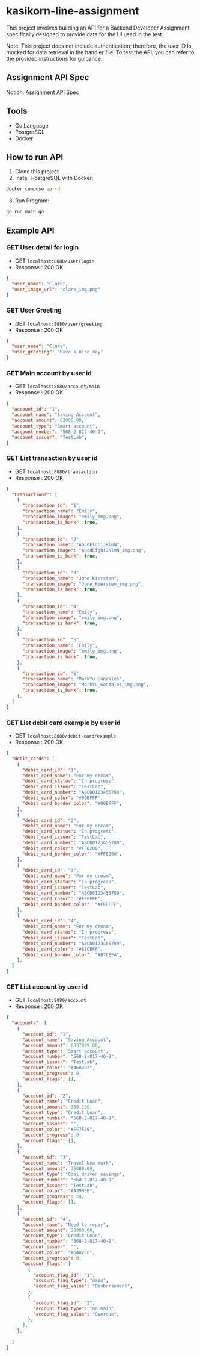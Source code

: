 # kasikorn-line-assignment
This project involves building an API for a Backend Developer Assignment, specifically designed to provide data for the UI used in the test.

Note: This project does not include authentication; therefore, the user ID is mocked for data retrieval in the handler file. To test the API, you can refer to the provided instructions for guidance.

## Assignment API Spec
Notion: [Assignment API Spec](https://held-bosworth-7d6.notion.site/1901e5ab5e4e808ea515d5a64dd1c865?v=1901e5ab5e4e80c895ae000c4108c1e6&pvs=4)

## Tools
- Go Language
- PostgreSQL
- Docker

## How to run API
1. Clone this project
2. Install PostgreSQL with Docker:
```bash
docker compose up -d
```
3. Run Program:
```bash
go run main.go 
```

## Example API 
### GET User detail for login
- GET `localhost:8080/user/login`
- Response : 200 OK
```json
{
  "user_name": "Clare",
  "user_image_url": "clare_img.png"
}
```

### GET User Greeting
- GET `localhost:8080/user/greeting`
- Response : 200 OK
```json
{
  "user_name": "Clare",
  "user_greeting": "Have a nice day"
}
```

### GET Main account by user id
- GET `localhost:8080/account/main`
- Response : 200 OK
```json
{
  "account_id": "1",
  "account_name": "Saving Account",
  "account_amount": 62000.00,
  "account_type": "Smart account",
  "account_number": "568-2-817-40-9",
  "account_issuer": "TestLab",
}
```

### GET List transaction by user id
- GET `localhost:8080/transaction`
- Response : 200 OK
```json
{
  "transactions": [
    {
      "transaction_id": "1",
      "transaction_name": "Emily",
      "transaction_image": "emily_img.png",
      "transaction_is_bank": true,
    },
    {
      "transaction_id": "2",
      "transaction_name": "AbcdEfghiJKlmN",
      "transaction_image": "AbcdEfghiJKlmN_img.png",
      "transaction_is_bank": true,
    },
    {
      "transaction_id": "3",
      "transaction_name": "Jone Kiersten",
      "transaction_image": "Jone_Kiersten_img.png",
      "transaction_is_bank": true,
    },
    {
      "transaction_id": "4",
      "transaction_name": "Emily",
      "transaction_image": "emily_img.png",
      "transaction_is_bank": true,
    },
    {
      "transaction_id": "5",
      "transaction_name": "Emily",
      "transaction_image": "emily_img.png",
      "transaction_is_bank": true,
    },
    {
      "transaction_id": "6",
      "transaction_name": "MarkYu Gonzales",
      "transaction_image": "MarkYu_Gonzales_img.png",
      "transaction_is_bank": true,
    },
  ]
}
```

### GET List debit card example by user id
- GET `localhost:8080/debit-card/example`
- Response : 200 OK
```json
{
  "debit_cards": [
    {
      "debit_card_id": "1",
      "debit_card_name": "For my dream",
      "debit_card_status": "In progress",
      "debit_card_issuer": "TestLab",
      "debit_card_number": "ABCD0123456789",
      "debit_card_color": "#00BFFF",
      "debit_card_border_color": "#00BFFF",
    },
    {
      "debit_card_id": "2",
      "debit_card_name": "For my dream",
      "debit_card_status": "In progress",
      "debit_card_issuer": "TestLab",
      "debit_card_number": "ABCD0123456789",
      "debit_card_color": "#FF8200",
      "debit_card_border_color": "#FF8200",
    },
    {
      "debit_card_id": "3",
      "debit_card_name": "For my dream",
      "debit_card_status": "In progress",
      "debit_card_issuer": "TestLab",
      "debit_card_number": "ABCD0123456789",
      "debit_card_color": "#FFFFFF",
      "debit_card_border_color": "#FFFFFF",
    },
    {
      "debit_card_id": "4",
      "debit_card_name": "For my dream",
      "debit_card_status": "In progress",
      "debit_card_issuer": "TestLab",
      "debit_card_number": "ABCD0123456789",
      "debit_card_color": "#87CEFA",
      "debit_card_border_color": "#87CEFA",
    },
  ]
}
```

### GET List account by user id
- GET `localhost:8080/account`
- Response : 200 OK
```json
{
  "accounts": [
    {
      "account_id": "1",
      "account_name": "Saving Account",
      "account_amount": 8837999.00,
      "account_type": "Smart account",
      "account_number": "568-2-817-40-9",
      "account_issuer": "TestLab",
      "account_color": "#46D2D2",
      "account_progress": 0,
      "account_flags": [],
    },
    {
      "account_id": "2",
      "account_name": "Credit Loan",
      "account_amount": 300.100,
      "account_type": "Credit Loan",
      "account_number": "568-2-817-40-9",
      "account_issuer": "",
      "account_color": "#FF7F50",
      "account_progress": 0,
      "account_flags": [],
    },
    {
      "account_id": "3",
      "account_name": "Travel New York",
      "account_amount": 30000.00,
      "account_type": "Goal driven savings",
      "account_number": "568-2-817-40-9",
      "account_issuer": "TestLab",
      "account_color": "#A390EE",
      "account_progress": 24,
      "account_flags": [],
    },
    {
      "account_id": "4",
      "account_name": "Need to repay",
      "account_amount": 30000.00,
      "account_type": "Credit Loan",
      "account_number": "568-2-817-40-9",
      "account_issuer": "",
      "account_color": "#6482FF",
      "account_progress": 0,
      "account_flags": [
        {
          "account_flag_id": "1",
          "account_flag_type": "main",
          "account_flag_value": "Disbursement",
        },
        {
          "account_flag_id": "2",
          "account_flag_type": "no main",
          "account_flag_value": "Overdue",
        },
      ],
    },
    
  ]
}
```
